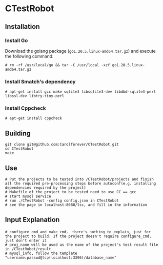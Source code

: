 # CTestRobot



## Installation



### Install Go

Download the golang package (`go1.20.5.linux-amd64.tar.gz`) and execute the following command:

```
# rm -rf /usr/local/go && tar -C /usr/local -xzf go1.20.5.linux-amd64.tar.gz
```



### Install Smatch's dependency

```
# apt-get install gcc make sqlite3 libsqlite3-dev libdbd-sqlite3-perl libssl-dev libtry-tiny-perl
```

### Install Cppcheck

```
# apt-get install cppcheck
```



## Building

```
git clone git@github.com:Carolforever/CTestRobot.git
cd CTestRobot
make
```



## Use

```
# Put the projects to be tested into /CTestRobot/projects and finish all the required pre-processing steps before autoconf(e.g. installing dependencies required by the project)
# Makefile of the project to be tested need to use CC == gcc
# start mysql service
# run ./CTestRobot -config config.json in CTestRobot
# see the page in localhost:8080/lsc, and fill in the information
```



## Input Explanation
```
# configure_cmd and make_cmd， there's nothing to explain, just for the project to build. If the project doesn't require configure_cmd, just don't enter it
# proj_name will be used as the name of the project's test result file in /CTestRobot/result
# mysql_info, follow the template "username:passwd@tcp(localhost:3306)/database_name"
```